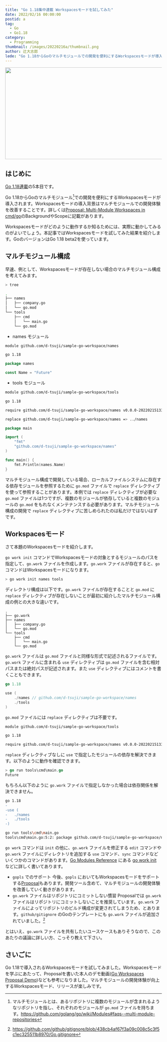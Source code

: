 ```yaml
---
title: "Go 1.18集中連載 Workspacesモードを試してみた"
date: 2022/02/16 00:00:00
postid: a
tag:
  - Go
  - Go1.18
category:
  - Programming
thumbnail: /images/20220216a/thumbnail.png
author: 辻大志郎
lede: "Go 1.18からGoのマルチモジュールでの開発を便利にするWorkspacesモードが導入されます。Workspacesモードの導入背景はマルチモジュールでの開発体験を改善することです。詳しくはProposal: Multi-Module Workspaces in cmd/goのBackgroundやScopeに記載があります。Workspacesモードがどのように動作するか知るためには、実際に動かしてみるのがよいでしょう。本記事ではWorkspacesモードを試してみた結果を紹介します。"
---
```

<img src="/images/20220216a/go1.18top.png" alt="" width="600" height="295">

## はじめに

[Go 1.18連載](/articles/20220209a/)の5本目です。

Go 1.18からGoのマルチモジュール[^1]での開発を便利にするWorkspacesモードが導入されます。Workspacesモードの導入背景はマルチモジュールでの開発体験を改善することです。詳しくは[Proposal: Multi-Module Workspaces in cmd/go](https://go.googlesource.com/proposal/+/master/design/45713-workspace.md)のBackgroundやScopeに記載があります。

Workspacesモードがどのように動作するか知るためには、実際に動かしてみるのがよいでしょう。本記事ではWorkspacesモードを試してみた結果を紹介します。GoのバージョンはGo 1.18 beta2を使っています。

[^1]: マルチモジュールとは、あるリポジトリに複数のモジュールが含まれるようなリポジトリを指し、それぞれのモジュールが `go.mod` ファイルを持ちます。https://github.com/golang/go/wiki/Modules#faqs--multi-module-repositories

## マルチモジュール構成

早速、例として、Workspacesモードが存在しない場合のマルチモジュール構成を考えてみます。


```sh
> tree

.
├── names
│   ├── company.go
│   └── go.mod
└── tools
    ├── cmd
    │   └── main.go
    └── go.mod
```

- names モジュール

```sh names/go.mod
module github.com/d-tsuji/sample-go-workspace/names

go 1.18
```

```go names/company.go
package names

const Name = "Future"
```

- tools モジュール

```sh tools/go.mod
module github.com/d-tsuji/sample-go-workspace/tools

go 1.18

require github.com/d-tsuji/sample-go-workspace/names v0.0.0-20220215133818-3d5d200fc3de

replace github.com/d-tsuji/sample-go-workspace/names => ../names
```

```go tools/cmd/main.go
package main

import (
	"fmt"
	"github.com/d-tsuji/sample-go-workspace/names"
)

func main() {
	fmt.Println(names.Name)
}
```

マルチモジュール構成で開発している場合、ローカルファイルシステムに存在する依存モジュールを参照するために `go.mod` ファイルで `replace` ディレクティブを使って参照することがあります。本例では `replace` ディレクティブが必要な `go.mod` ファイルは1つですが、複数のモジュールが依存していると複数のモジュールの `go.mod` をもれなくメンテナンスする必要があります。マルチモジュール構成の開発で `replace` ディレクティブに苦しめられたのは私だけではないはずです。

## Workspacesモード

さて本題のWorkspacesモードを紹介します。

`go work init` コマンドでWorkspacesモードの対象とするモジュールのパスを指定して、`go.work` ファイルを作成します。`go.work` ファイルが存在すると、`go` コマンドはWorkspacesモードになります。

```sh
> go work init names tools
```

ディレクトリ構成は以下です。`go.work` ファイルが存在することと `go.mod` に `replace` ディレクティブが存在しないことが最初に紹介したマルチモジュール構成の例との大きな違いです。

```
.
├── go.work
├── names
│   ├── company.go
│   └── go.mod
└── tools
    ├── cmd
    │   └── main.go
    └── go.mod
```

`go.work` ファイルは `go.mod` ファイルと同様な形式で記述されるファイルです。`go.work` ファイルに含まれる `use` ディレクティブは `go.mod` ファイルを含む相対パスまたは絶対パスが記述されます。また `use` ディレクティブにはコメントを書くこともできます。

```go go.work
go 1.18

use (
	./names // github.com/d-tsuji/sample-go-workspace/names
	./tools
)
```

`go.mod` ファイルには `replace` ディレクティブは不要です。

```sh tools/go.mod
module github.com/d-tsuji/sample-go-workspace/tools

go 1.18

require github.com/d-tsuji/sample-go-workspace/names v0.0.0-20220215133818-3d5d200fc3de
```

`replace` ディレクティブなしに `use` で指定したモジュールの依存を解決できます。以下のように動作を確認できます。

```go
> go run tools\cmd\main.go
Future
```

もちろん以下のように `go.work` ファイルで指定しなかった場合は依存関係を解決できません。

```diff go.work
go 1.18
-
-use (
-	./names
-	./tools
-)
```

```sh
go run tools\cmd\main.go
tools\cmd\main.go:5:2: package github.com/d-tsuji/sample-go-workspace/names is not in GOROOT (c:\go\src\github.com\d-tsuji\sample-go-workspace\names)
```

`go work` コマンドは `init` の他に、`go.work` ファイルを修正する `edit` コマンドや `go.work` ファイルにディレクトリを追加する `use` コマンド、`sync` コマンドなどいくつかのコマンドがあります。[Go Modules Reference](https://go.dev/ref/mod) にある [go work init](https://go.dev/ref/mod#go-work-init) などに詳しく書いてあります。

- `gopls` でのサポート
今後、`gopls` においてもWorkspacesモードをサポートする[Proposal](https://go.googlesource.com/proposal/+/master/design/37720-gopls-workspaces.md)もあります。開発ツール含めて、マルチモジュールの開発体験を改善していく動きがあります。
- `go.work` ファイルはリポジトリにコミットしない慣習
Proposalでは `go.work` ファイルはリポジトリにコミットしないことを推奨しています。`go.work` ファイルによってリポジトリのビルド構成が変更されてしまうため、とあります。`github/gitignore` のGoのテンプレートにも `go.work` ファイルが追加されていました。[^2]

[^2]: https://github.com/github/gitignore/blob/438cb4af67f3a09c008c5c3f5c1ec325511b8970/Go.gitignore

とはいえ、`go.work` ファイルを共有したいユースケースもありそうなので、このあたりの議論に詳しい方、こっそり教えて下さい。

## さいごに

Go 1.18で導入されるWorkspacesモードを試してみました。Workspacesモードを学ぶにあたって、Proposalを書いた本人のデモ動画([Go Workspaces Proposal Demo](https://www.youtube.com/watch?v=wQglU5aB5NQ))なども参考になりました。マルチモジュールの開発体験が向上するWorkspacesモード、リリースが楽しみです。

